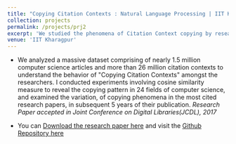 ```yaml
---
title: "Copying Citation Contexts : Natural Language Processing | IIT Kharagpur | Aug '16 - Jan '17"
collection: projects
permalink: /projects/prj2
excerpt: 'We studied the phenomena of Citation Context copying by researchers in the field of Computer Science'
venue: 'IIT Kharagpur'
---
```



* We analyzed a massive dataset comprising of nearly 1.5 million computer science articles and more than 26 million citation
contexts to understand the behavior of "Copying Citation Contexts" amongst the researchers. I conducted experiments involving cosine similarity measure to reveal the copying pattern in 24 fields of computer science, and examined the variation, of copying phenomena in the most cited research papers, in subsequent 5 years of their publication. _Research Paper accepted in Joint Conference on Digital Libraries(JCDL), 2017_

* You can [Download the research paper here](https://arxiv.org/pdf/1705.02499.pdf) and visit the [Github Repository here](https://github.com/abhishek-niranjan/Citation-Reuse-and-Copying)